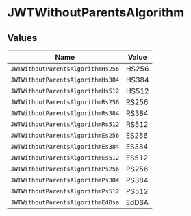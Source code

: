# JWTWithoutParentsAlgorithm


## Values

| Name                              | Value                             |
| --------------------------------- | --------------------------------- |
| `JWTWithoutParentsAlgorithmHs256` | HS256                             |
| `JWTWithoutParentsAlgorithmHs384` | HS384                             |
| `JWTWithoutParentsAlgorithmHs512` | HS512                             |
| `JWTWithoutParentsAlgorithmRs256` | RS256                             |
| `JWTWithoutParentsAlgorithmRs384` | RS384                             |
| `JWTWithoutParentsAlgorithmRs512` | RS512                             |
| `JWTWithoutParentsAlgorithmEs256` | ES256                             |
| `JWTWithoutParentsAlgorithmEs384` | ES384                             |
| `JWTWithoutParentsAlgorithmEs512` | ES512                             |
| `JWTWithoutParentsAlgorithmPs256` | PS256                             |
| `JWTWithoutParentsAlgorithmPs384` | PS384                             |
| `JWTWithoutParentsAlgorithmPs512` | PS512                             |
| `JWTWithoutParentsAlgorithmEdDsa` | EdDSA                             |